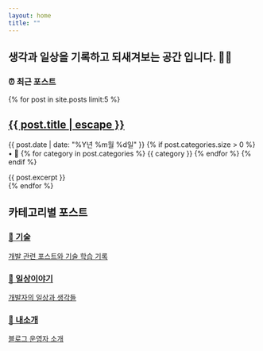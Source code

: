 ```yaml
---
layout: home
title: ""
---
```


## 생각과 일상을 기록하고 되새겨보는 공간 입니다. 👨‍💻


### ⏰ 최근 포스트

{% for post in site.posts limit:5 %}
<article class="post-preview">
  <h2>
    <a href="{{ post.url | relative_url }}">{{ post.title | escape }}</a>
  </h2>
  <p class="post-meta">
    <time datetime="{{ post.date | date_to_xmlschema }}">{{ post.date | date: "%Y년 %m월 %d일" }}</time>
    {% if post.categories.size > 0 %}
    • 📂 
    {% for category in post.categories %}
      <span class="category">{{ category }}</span>
    {% endfor %}
    {% endif %}
  </p>
  <div class="post-excerpt">
    {{ post.excerpt }}
  </div>
</article>
{% endfor %}

## 카테고리별 포스트

<div class="category-links">
  <a href="{{ 'tech/' | relative_url }}" class="category-link">
    <h3>🔧 기술</h3>
    <p>개발 관련 포스트와 기술 학습 기록</p>
  </a>
  <a href="{{ 'daily/' | relative_url }}" class="category-link">
    <h3>📝 일상이야기</h3>
    <p>개발자의 일상과 생각들</p>
  </a>
  <a href="{{ 'about/' | relative_url }}" class="category-link">
    <h3>👋 내소개</h3>
    <p>블로그 운영자 소개</p>
  </a>
</div>
